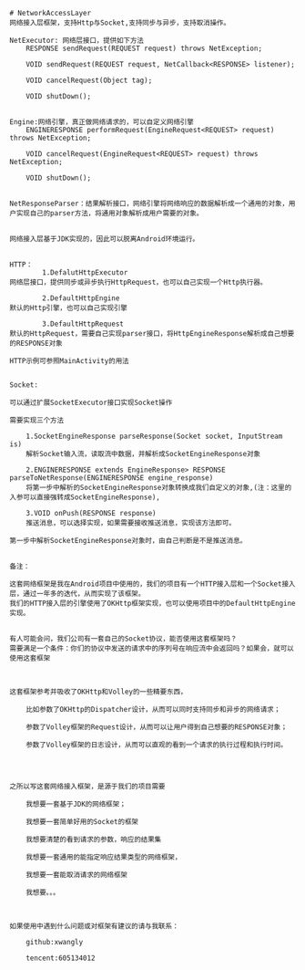     # NetworkAccessLayer
    网络接入层框架，支持Http与Socket,支持同步与异步，支持取消操作。

    NetExecutor: 网络层接口，提供如下方法
        RESPONSE sendRequest(REQUEST request) throws NetException;

        VOID sendRequest(REQUEST request, NetCallback<RESPONSE> listener);

        VOID cancelRequest(Object tag);

        VOID shutDown();


    Engine:网络引擎，真正做网络请求的，可以自定义网络引擎
        ENGINERESPONSE performRequest(EngineRequest<REQUEST> request) throws NetException;

        VOID cancelRequest(EngineRequest<REQUEST> request) throws NetException;

        VOID shutDown();


    NetResponseParser：结果解析接口，网络引擎将网络响应的数据解析成一个通用的对象，用户实现自己的parser方法，将通用对象解析成用户需要的对象。


    网络接入层基于JDK实现的，因此可以脱离Android环境运行。


    HTTP：
            1.DefalutHttpExecutor
    网络层接口，提供同步或异步执行HttpRequest，也可以自己实现一个Http执行器。

            2.DefaultHttpEngine
    默认的Http引擎，也可以自己实现引擎

            3.DefaultHttpRequest
    默认的HttpRequest，需要自己实现parser接口，将HttpEngineResponse解析成自己想要的RESPONSE对象

    HTTP示例可参照MainActivity的用法


    Socket:

    可以通过扩展SocketExecutor接口实现Socket操作

    需要实现三个方法

        1.SocketEngineResponse parseResponse(Socket socket, InputStream is)
        解析Socket输入流，读取流中数据，并解析成SocketEngineResponse对象

        2.ENGINERESPONSE extends EngineResponse> RESPONSE parseToNetResponse(ENGINERESPONSE engine_response)
        将第一步中解析的SocketEngineResponse对象转换成我们自定义的对象,(注：这里的入参可以直接强转成SocketEngineResponse),

        3.VOID onPush(RESPONSE response)
        推送消息，可以选择实现，如果需要接收推送消息，实现该方法即可。

    第一步中解析SocketEngineResponse对象时，由自己判断是不是推送消息。


    备注：

    这套网络框架是我在Android项目中使用的，我们的项目有一个HTTP接入层和一个Socket接入层，通过一年多的迭代，从而实现了该框架。
    我们的HTTP接入层的引擎使用了OKHttp框架实现，也可以使用项目中的DefaultHttpEngine实现。


    有人可能会问，我们公司有一套自己的Socket协议，能否使用这套框架吗？
    需要满足一个条件：你们的协议中发送的请求中的序列号在响应流中会返回吗？如果会，就可以使用这套框架



    这套框架参考并吸收了OKHttp和Volley的一些精要东西，

        比如参数了OKHttp的Dispatcher设计，从而可以同时支持同步和异步的网络请求；

        参数了Volley框架的Request设计，从而可以让用户得到自己想要的RESPONSE对象；

        参数了Volley框架的日志设计，从而可以直观的看到一个请求的执行过程和执行时间。




    之所以写这套网络接入框架，是源于我们的项目需要

        我想要一套基于JDK的网络框架；

        我想要一套简单好用的Socket的框架

        我想要清楚的看到请求的参数，响应的结果集
            
        我想要一套通用的能指定响应结果类型的网络框架，

        我想要一套能取消请求的网络框架

        我想要。。。



    如果使用中遇到什么问题或对框架有建议的请与我联系：

        github:xwangly

        tencent:605134012
